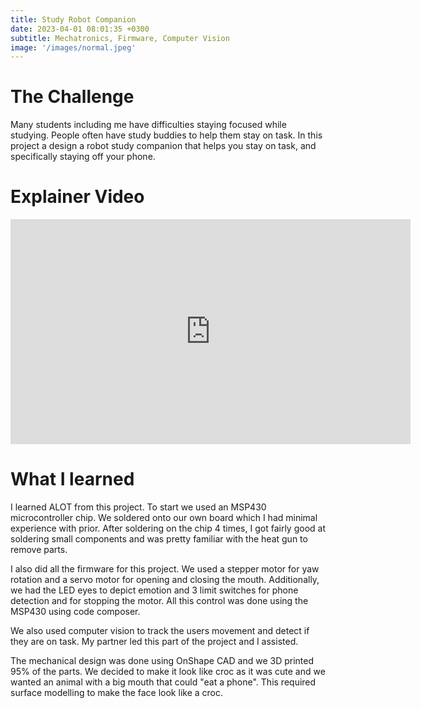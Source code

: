```yaml
---
title: Study Robot Companion
date: 2023-04-01 08:01:35 +0300
subtitle: Mechatronics, Firmware, Computer Vision
image: '/images/normal.jpeg'
---
```


# The Challenge
Many students including me have difficulties staying focused while studying. People often have study buddies to help them stay on task. In this project a design a robot study companion that helps you stay on task, and specifically staying off your phone. 

# Explainer Video
<p><iframe src="https://player.vimeo.com/video/909578755?badge=0&amp;autopause=0&amp;player_id=0&amp;app_id=58479" loading="lazy" width="640" height="360" frameborder="0" allowfullscreen></iframe></p>

# What I learned
I learned ALOT from this project. To start we used an MSP430 microcontroller chip. We soldered onto our own board which I had minimal experience with prior. After soldering on the chip 4 times, I got fairly good at soldering small components and was pretty familiar with the heat gun to remove parts. 

I also did all the firmware for this project. We used a stepper motor for yaw rotation and a servo motor for opening and closing the mouth. Additionally, we had the LED eyes to depict emotion and 3 limit switches for phone detection and for stopping the motor. All this control was done using the MSP430 using code composer. 

We also used computer vision to track the users movement and detect if they are on task. My partner led this part of the project and I assisted. 

The mechanical design was done using OnShape CAD and we 3D printed 95% of the parts. We decided to make it look like croc as it was cute and we wanted an animal with a big mouth that could "eat a phone". This required surface modelling to make the face look like a croc.
